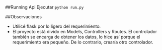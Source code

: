 ##Running Api
Ejecutar `python run.py`

##Observaciones
- Utilicé flask por lo ligero del requerimiento. 
- El proyecto está divido en Models, Controllers y Routes. El controlador también se encarga de obtener los datos, lo hice así porque el requerimiento era pequeño. De lo contrario, crearía otro controlador.